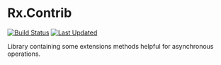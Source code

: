 # Rx.Contrib

[![Build Status](https://app.travis-ci.com/minidfx/rx.contrib.svg?branch=master)](https://app.travis-ci.com/minidfx/rx.contrib)
[![Last Updated](https://img.shields.io/github/last-commit/minidfx/rx.contrib.svg)](https://github.com/minidfx/rx.contrib/commits/master)

Library containing some extensions methods helpful for asynchronous operations.
